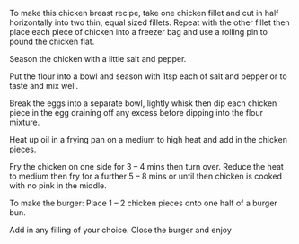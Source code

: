 To make this chicken breast recipe, take one chicken fillet and cut in half horizontally into two thin, equal sized fillets. Repeat with the other fillet then place each piece of chicken into a freezer bag and use a rolling pin to pound the chicken flat.

Season the chicken with a little salt and pepper.

Put the flour into a bowl and season with 1tsp each of salt and pepper or to taste and mix well.

Break the eggs into a separate bowl, lightly whisk then dip each chicken piece in the egg draining off any excess before dipping into the flour mixture.

Heat up oil in a frying pan on a medium to high heat and add in the chicken pieces.

Fry the chicken on one side for 3 – 4 mins then turn over. Reduce the heat to medium then fry for a further 5 – 8 mins or until then chicken is cooked with no pink in the middle.

To make the burger: Place 1 – 2 chicken pieces onto one half of a burger bun.

Add in any filling of your choice. Close the burger and enjoy